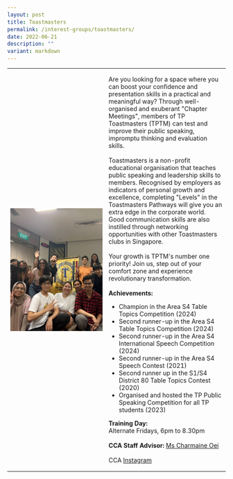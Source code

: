 ```yaml
---
layout: post
title: Toastmasters
permalink: /interest-groups/toastmasters/
date: 2022-06-21
description: ""
variant: markdown
---
```

<div>
    <table>
        <tbody><tr>
            <td style="width:45%"><img src="/images/Interest Groups/Toastmasters.png" style="display:block;margin-left:auto;margin-right:auto;" alt="Toastmasters"></td>
            <td>
                <p>
                    Are you looking for a space where you can boost your confidence and presentation skills in a practical and meaningful way? Through well-organised and exuberant "Chapter Meetings", members of TP Toastmasters (TPTM) can test and improve their public speaking, impromptu thinking and evaluation skills.<br><br>
                    Toastmasters is a non-profit educational organisation that teaches public speaking and leadership skills to members. Recognised by employers as indicators of personal growth and excellence, completing "Levels" in the Toastmasters Pathways will give you an extra edge in the corporate world. Good communication skills are also instilled through networking opportunities with other Toastmasters clubs in Singapore.<br>
                    <br>
                    Your growth is TPTM's number one priority! Join us, step out of your comfort zone and experience revolutionary transformation.<br><br>
                    <b>Achievements:</b><br>
                    </p><ul>
                    <li>Champion in the Area S4 Table Topics Competition (2024) </li>
                    <li>Second runner-up in the Area S4 Table Topics Competition (2024)</li>
							  <li>Second runner-up in the Area S4 International Speech Competition (2024)</li>
								  <li>Second runner-up in the Area S4 Speech Contest (2021)</li>
									  <li>Second runner up in the S1/S4 District 80 Table Topics Contest (2020)</li>
							  <li>Organised and hosted the TP Public Speaking Competition for all TP students (2023)</li>
                    </ul>
                <p></p>
                <p>
                    <b>Training Day:</b><br>
                    Alternate Fridays, 6pm to 8.30pm<br>
                    <br>
                    <b>CCA Staff Advisor:</b> <a href="mailto:Charmaine_OEI@TP.EDU.SG">Ms Charmaine Oei</a><br>
                    <br>
                    CCA <a href="https://www.instagram.com/tptoastmasters">Instagram</a>
                </p>
            </td>
        </tr>
    </tbody></table></div>